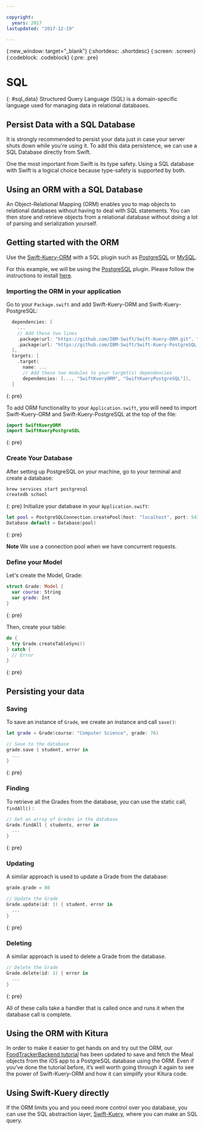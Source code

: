 ```yaml
---

copyright:
  years: 2017
lastupdated: "2017-12-19"

---
```

{:new_window: target="_blank"}
{:shortdesc: .shortdesc}
{:screen: .screen}
{:codeblock: .codeblock}
{:pre: .pre}

# SQL
{: #sql_data}
Structured Query Language (SQL) is a domain-specific language used for managing data in relational databases.

## Persist Data with a SQL Database

It is strongly recommended to persist your data just in case your server shuts down while you're using it. To add this data persistence, we can use a SQL Database directly from
Swift.

One the most important from Swift is its type safety. Using a SQL database with Swift is a logical choice because type-safety is supported by both.

## Using an ORM with a SQL Database

An Object-Relational Mapping (ORM) enables you to map objects to relational databases without having to deal with SQL statements. You can then store and retrieve objects from a relational database without doing a lot of parsing and serialization yourself.

## Getting started with the ORM
Use the [Swift-Kuery-ORM](http://github.com/IBM-Swift/Swift-Kuery-ORM) with a SQL plugin such as [PostgreSQL](http://github.com/IBM-Swift/Swift-Kuery-PostgreSQL) or [MySQL](http://github.com/IBM-Swift/SwiftKueryMySQL).

For this example, we will be using the [PostgreSQL](http://github.com/IBM-Swift/Swift-Kuery-PostgreSQL) plugin. Please follow the instructions to install [here](https://github.com/IBM-Swift/Swift-Kuery-PostgreSQL#postgresql-client-installation).

### Importing the ORM in your application

Go to your `Package.swift` and add Swift-Kuery-ORM and Swift-Kuery-PostgreSQL:

```swift
  dependencies: [
    ...
    // Add these two lines
    .package(url: "https://github.com/IBM-Swift/Swift-Kuery-ORM.git", from: "0.0.1"),
    .package(url: "https://github.com/IBM-Swift/Swift-Kuery-PostgreSQL.git", from: "1.0.0"),
  ],
  targets: [
    .target(
      name: ...
      // Add these two modules to your target(s) dependencies
      dependencies: [..., "SwiftKueryORM", "SwiftKueryPostgreSQL"]),
  ]
```
{: pre}

To add ORM functionality to your `Application.swift`, you will need to import Swift-Kuery-ORM and Swift-Kuery-PostgreSQL at the top of the file:

```swift
import SwiftKueryORM
import SwiftKueryPostgreSQL
```
{: pre}

### Create Your Database

After setting up PostgreSQL on your machine, go to your terminal and create a database:

```bash
brew services start postgresql
createdb school
```
{: pre}
Initialize your database in your `Application.swift`:

```swift
let pool = PostgreSQLConnection.createPool(host: "localhost", port: 5432, options: [.databaseName("school")], poolOptions: ConnectionPoolOptions(initialCapacity: 10, maxCapacity: 50, timeout: 10000))
Database.default = Database(pool)
```
{: pre}

**Note** We use a connection pool when we have concurrent requests.

### Define your Model

Let's create the Model, Grade:

```swift
struct Grade: Model {
  var course: String
  var grade: Int
}
```
{: pre}

Then, create your table:

```swift
do {
  try Grade.createTableSync()
} catch {
  // Error
}
```
{: pre}

## Persisting your data

### Saving

To save an instance of `Grade`, we create an instance and call
`save()`:

```swift
let grade = Grade(course: "Computer Science", grade: 76)

// Save to the database
grade.save { student, error in
  ...
}
```
{: pre}

### Finding

To retrieve all the Grades from the database, you can use the static call, `findAll()` :

```swift
// Get an array of Grades in the database
Grade.findAll { students, error in
  ...
}
```
{: pre}

### Updating

A similar approach is used to update a Grade from the database:

```swift
grade.grade = 80

// Update the Grade
Grade.update(id: 1) { student, error in
  ...
}
```
{: pre}

### Deleting

A similar approach is used to delete a Grade from the database.

```swift
// Delete the Grade
Grade.delete(id: 1) { error in
  ...
}
```
{: pre}

All of these calls take a handler that is called once and runs it when the database call is complete.


## Using the ORM with Kitura

In order to make it easier to get hands on and try out the ORM, our [FoodTrackerBackend tutorial](https://github.com/IBM/FoodTrackerBackend) has been updated to save and fetch the Meal objects from the iOS app to a PostgreSQL database using the ORM. Even if you’ve done the tutorial before, it’s well worth going through it again to see the power of Swift-Kuery-ORM and how it can simplify your Kitura code.

## Using Swift-Kuery directly

If the ORM limits you and you need more control over you database, you can use the SQL abstraction layer, [Swift-Kuery](http://github.com/IBM-Swift/Swift-Kuery), where you can make an SQL query.
